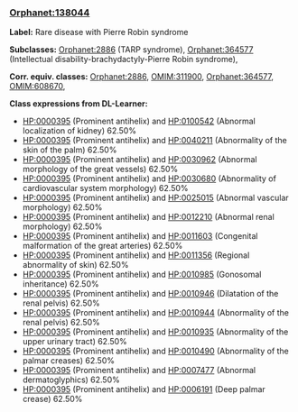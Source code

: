 
### [Orphanet:138044](http://www.orpha.net/ORDO/Orphanet_138044)
**Label:** Rare disease with Pierre Robin syndrome

**Subclasses:** [Orphanet:2886](http://www.orpha.net/ORDO/Orphanet_2886) (TARP syndrome), [Orphanet:364577](http://www.orpha.net/ORDO/Orphanet_364577) (Intellectual disability-brachydactyly-Pierre Robin syndrome), 

**Corr. equiv. classes:** [Orphanet:2886](http://www.orpha.net/ORDO/Orphanet_2886), [OMIM:311900](http://purl.obolibrary.org/obo/OMIM_311900), [Orphanet:364577](http://www.orpha.net/ORDO/Orphanet_364577), [OMIM:608670](http://purl.obolibrary.org/obo/OMIM_608670), 

**Class expressions from DL-Learner:**

- [HP:0000395](http://purl.obolibrary.org/obo/HP_0000395) (Prominent antihelix) and [HP:0100542](http://purl.obolibrary.org/obo/HP_0100542) (Abnormal localization of kidney) 62.50%
- [HP:0000395](http://purl.obolibrary.org/obo/HP_0000395) (Prominent antihelix) and [HP:0040211](http://purl.obolibrary.org/obo/HP_0040211) (Abnormality of the skin of the palm) 62.50%
- [HP:0000395](http://purl.obolibrary.org/obo/HP_0000395) (Prominent antihelix) and [HP:0030962](http://purl.obolibrary.org/obo/HP_0030962) (Abnormal morphology of the great vessels) 62.50%
- [HP:0000395](http://purl.obolibrary.org/obo/HP_0000395) (Prominent antihelix) and [HP:0030680](http://purl.obolibrary.org/obo/HP_0030680) (Abnormality of cardiovascular system morphology) 62.50%
- [HP:0000395](http://purl.obolibrary.org/obo/HP_0000395) (Prominent antihelix) and [HP:0025015](http://purl.obolibrary.org/obo/HP_0025015) (Abnormal vascular morphology) 62.50%
- [HP:0000395](http://purl.obolibrary.org/obo/HP_0000395) (Prominent antihelix) and [HP:0012210](http://purl.obolibrary.org/obo/HP_0012210) (Abnormal renal morphology) 62.50%
- [HP:0000395](http://purl.obolibrary.org/obo/HP_0000395) (Prominent antihelix) and [HP:0011603](http://purl.obolibrary.org/obo/HP_0011603) (Congenital malformation of the great arteries) 62.50%
- [HP:0000395](http://purl.obolibrary.org/obo/HP_0000395) (Prominent antihelix) and [HP:0011356](http://purl.obolibrary.org/obo/HP_0011356) (Regional abnormality of skin) 62.50%
- [HP:0000395](http://purl.obolibrary.org/obo/HP_0000395) (Prominent antihelix) and [HP:0010985](http://purl.obolibrary.org/obo/HP_0010985) (Gonosomal inheritance) 62.50%
- [HP:0000395](http://purl.obolibrary.org/obo/HP_0000395) (Prominent antihelix) and [HP:0010946](http://purl.obolibrary.org/obo/HP_0010946) (Dilatation of the renal pelvis) 62.50%
- [HP:0000395](http://purl.obolibrary.org/obo/HP_0000395) (Prominent antihelix) and [HP:0010944](http://purl.obolibrary.org/obo/HP_0010944) (Abnormality of the renal pelvis) 62.50%
- [HP:0000395](http://purl.obolibrary.org/obo/HP_0000395) (Prominent antihelix) and [HP:0010935](http://purl.obolibrary.org/obo/HP_0010935) (Abnormality of the upper urinary tract) 62.50%
- [HP:0000395](http://purl.obolibrary.org/obo/HP_0000395) (Prominent antihelix) and [HP:0010490](http://purl.obolibrary.org/obo/HP_0010490) (Abnormality of the palmar creases) 62.50%
- [HP:0000395](http://purl.obolibrary.org/obo/HP_0000395) (Prominent antihelix) and [HP:0007477](http://purl.obolibrary.org/obo/HP_0007477) (Abnormal dermatoglyphics) 62.50%
- [HP:0000395](http://purl.obolibrary.org/obo/HP_0000395) (Prominent antihelix) and [HP:0006191](http://purl.obolibrary.org/obo/HP_0006191) (Deep palmar crease) 62.50%


